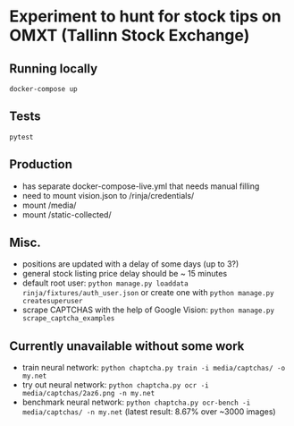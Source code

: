 # Experiment to hunt for stock tips on OMXT (Tallinn Stock Exchange)

## Running locally
`docker-compose up`

## Tests
`pytest`

## Production
- has separate docker-compose-live.yml that needs manual filling
- need to mount vision.json to <project>/rinja/credentials/
- mount <project>/media/
- mount <project>/static-collected/

## Misc.
- positions are updated with a delay of some days (up to 3?)
- general stock listing price delay should be ~ 15 minutes
- default root user: `python manage.py loaddata rinja/fixtures/auth_user.json` or create one with `python manage.py createsuperuser`
- scrape CAPTCHAS with the help of Google Vision: `python manage.py scrape_captcha_examples`

## Currently unavailable without some work
- train neural network: `python chaptcha.py train -i media/captchas/ -o my.net`
- try out neural network: `python chaptcha.py ocr -i media/captchas/2az6.png -n my.net`
- benchmark neural network: `python chaptcha.py ocr-bench -i media/captchas/ -n my.net` (latest result: 8.67% over ~3000 images)
